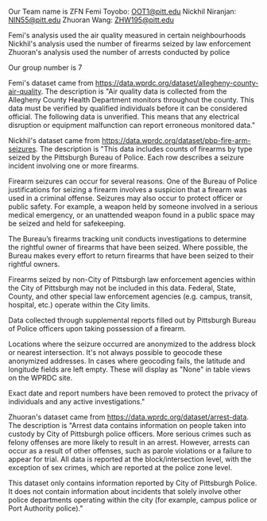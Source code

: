 Our Team name is ZFN
Femi Toyobo: OOT1@pitt.edu
Nickhil Niranjan: NIN55@pitt.edu
Zhuoran Wang: ZHW195@pitt.edu

Femi's analysis used the air quality measured in certain neighbourhoods
Nickhil's analysis used the number of firearms seized by law enforcement
Zhuoran's analysis used the number of arrests conducted by police

Our group number is 7

Femi's dataset came from https://data.wprdc.org/dataset/allegheny-county-air-quality. The description is "Air quality data is collected from the Allegheny County Health Department monitors throughout the county. This data must be verified by qualified individuals before it can be considered official. The following data is unverified. This means that any electrical disruption or equipment malfunction can report erroneous monitored data."

Nickhil's dataset came from https://data.wprdc.org/dataset/pbp-fire-arm-seizures. The description is "This data includes counts of firearms by type seized by the Pittsburgh Bureau of Police. Each row describes a seizure incident involving one or more firearms.

Firearm seizures can occur for several reasons. One of the Bureau of Police justifications for seizing a firearm involves a suspicion that a firearm was used in a criminal offense. Seizures may also occur to protect officer or public safety. For example, a weapon held by someone involved in a serious medical emergency, or an unattended weapon found in a public space may be seized and held for safekeeping.

The Bureau’s firearms tracking unit conducts investigations to determine the rightful owner of firearms that have been seized. Where possible, the Bureau makes every effort to return firearms that have been seized to their rightful owners.

Firearms seized by non-City of Pittsburgh law enforcement agencies within the City of Pittsburgh may not be included in this data. Federal, State, County, and other special law enforcement agencies (e.g. campus, transit, hospital, etc.) operate within the City limits.

Data collected through supplemental reports filled out by Pittsburgh Bureau of Police officers upon taking possession of a firearm.

Locations where the seizure occurred are anonymized to the address block or nearest intersection. It's not always possible to geocode these anonymized addresses. In cases where geocoding fails, the latitude and longitude fields are left empty. These will display as "None" in table views on the WPRDC site.

Exact date and report numbers have been removed to protect the privacy of individuals and any active investigations."

Zhuoran's dataset came from https://data.wprdc.org/dataset/arrest-data. The description is "Arrest data contains information on people taken into custody by City of Pittsburgh police officers. More serious crimes such as felony offenses are more likely to result in an arrest. However, arrests can occur as a result of other offenses, such as parole violations or a failure to appear for trial. All data is reported at the block/intersection level, with the exception of sex crimes, which are reported at the police zone level.

This dataset only contains information reported by City of Pittsburgh Police. It does not contain information about incidents that solely involve other police departments operating within the city (for example, campus police or Port Authority police)."

